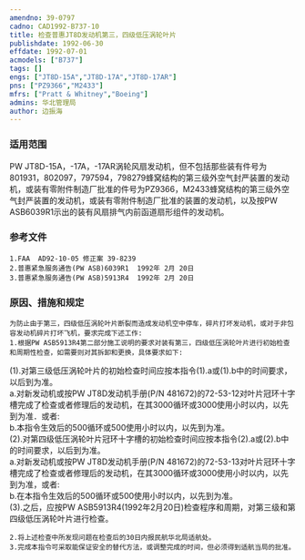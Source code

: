 ```yaml
---
amendno: 39-0797  
cadno: CAD1992-B737-10  
title: 检查普惠JT8D发动机第三，四级低压涡轮叶片  
publishdate: 1992-06-30  
effdate: 1992-07-01  
acmodels: ["B737"]  
tags: []  
engs: ["JT8D-15A","JT8D-17A","JT8D-17AR"]  
pns: ["PZ9366","M2433"]  
mfrs: ["Pratt & Whitney","Boeing"]  
admins: 华北管理局  
author: 边振海  
---
```

  
### 适用范围  
PW JT8D-15A，-17A，-17AR涡轮风扇发动机，但不包括那些装有件号为801931，802097，797594，798279蜂窝结构的第三级外空气封严装置的发动机，或装有零附件制造厂批准的件号为PZ9366，M2433蜂窝结构的第三级外空气封严装置的发动机，或装有零附件制造厂批准的装置的发动机，以及按PW ASB6039R1示出的装有风扇排气内前函道扇形组件的发动机。  
  
<!--more-->  
### 参考文件  
    1.FAA  AD92-10-05 修正案 39-8239  
    2.普惠紧急服务通告(PW ASB)6039R1  1992年 2月 20日  
    3.普惠紧急服务通告(PW ASB)5913R4  1992年 2月 20日  
  
### 原因、措施和规定  
    为防止由于第三，四级低压涡轮叶片断裂而造成发动机空中停车，碎片打坏发动机，或对于非包容发动机碎片打坏飞机，要求完成下述工作:  
    1.根据PW ASB5913R4第二部分施工说明的要求对装有第三，四级低压涡轮叶片进行初始检查和周期性检查，如需要则对其拆卸和更换，具体要求如下:  
  
(1).对第三级低压涡轮叶片的初始检查时间应按本指令(1).a或(1).b中的时间要求，以后到为准。  
      a.对新发动机或按PW JT8D发动机手册(P/N 481672)的72-53-12对叶片冠环十字槽完成了检查或者修理后的发动机，在其3000循环或3000使用小时以内，以先到为准．或者:  
b.本指令生效后的500循环或500使用小时以内，以先到为准。  
    (2).对第四级低压涡轮叶片冠环十字槽的初始检查时间应按本指令(2).a或(2).b中的时间要求，以后到为准。  
      a.对新发动机或按PW JT8D发动机手册(P/N 481672)的72-53-13对叶片冠环十字槽完成了检查或者修理后的发动机，在其3000循环或3000使用小时以内，以先到为准，或者:  
      b.在本指令生效后的500循环或500使用小时以内，以先到为准。  
    (3).之后，应按PW ASB5913R4(1992年2月20日)检查程序和周期，对第三级和第四级低压涡轮叶片进行检查。  
  
    2.将上述检查中所发现问题在检查后的30日内报民航华北局适航处。  
    3.完成本指令可采取能保证安全的替代方法，或调整完成的时间，但必须得到适航当局的批准。  
  
